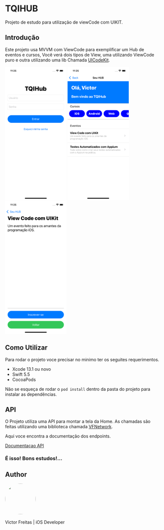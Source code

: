 # TQIHUB 

Projeto de estudo para utilização de viewCode com UIKIT.

## Introdução

Este projeto usa MVVM com ViewCode para exemplificar um Hub de eventos e cursos, Você verá dois tipos de View, uma utilizando ViewCode puro 
e outra utilizando uma lib Chamada [UICodeKit](https://github.com/vafreitas/UICodeKit).

<img src="https://github.com/tqi-valves/tqi-hub/blob/main/Images/login.png" width="200px" /> <img src="https://github.com/tqi-valves/tqi-hub/blob/main/Images/home.png" width="200px" /> <img src="https://github.com/tqi-valves/tqi-hub/blob/main/Images/detail.png" width="200px" />
## Como Utilizar

Para rodar o projeto voce precisar no minimo ter os seguites requerimentos.

- Xcode 13.1 ou novo
- Swift 5.5
- CocoaPods

Não se esqueça de rodar o ```pod install``` dentro da pasta do projeto para instalar as dependências.

## API

O Projeto utiliza uma API para montar a tela da Home. As chamadas são feitas utilizando uma biblioteca chamada [VFNetwork](https://github.com/vafreitas/VFNetwork).

Aqui voce encontra a documentação dos endpoints.

[Documentaçao API](https://tqihubapi.docs.apiary.io/#)

### É isso! Bons estudos!...

## Author

<img src="https://avatars.githubusercontent.com/u/33930810?s=400&u=de2cb07d58b8c7948bac1654a66bd54e6999a2a1&v=4" style="border: none; border-radius:50%" width="100" height="100">

Victor Freitas | iOS Developer
